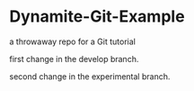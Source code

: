 # Dynamite-Git-Example
a throwaway repo for a Git tutorial

first change in the develop branch.

second change in the experimental branch.